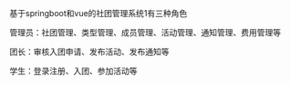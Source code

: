 基于springboot和vue的社团管理系统1有三种角色

管理员：社团管理、类型管理、成员管理、活动管理、通知管理、费用管理等

团长：审核入团申请、发布活动、发布通知等

学生：登录注册、入团、参加活动等
  

